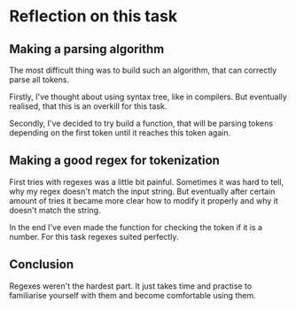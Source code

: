 # Reflection on this task

## Making a parsing algorithm

The most difficult thing was to build such an algorithm, that can correctly parse all tokens.

Firstly, I've thought about using syntax tree, like in compilers. But eventually realised, that this is an overkill for this task.

Secondly, I've decided to try build a function, that will be parsing tokens depending on the first token until it reaches this token again.

## Making a good regex for tokenization

First tries with regexes was a little bit painful. Sometimes it was hard to tell, why my regex doesn't match the input string. But eventually after certain amount of tries it became more clear how to modify it properly and why it doesn't match the string.

In the end I've even made the function for checking the token if it is a number. For this task regexes suited perfectly.

## Conclusion

Regexes weren't the hardest part. It just takes time and practise to familiarise yourself with them and become comfortable using them. 